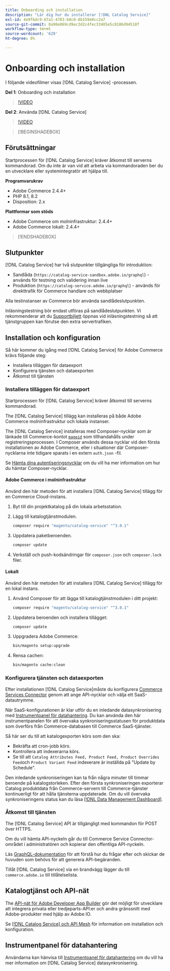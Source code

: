 ```yaml
---
title: Onboarding och installation
description: "Lär dig hur du installerar [!DNL Catalog Service]"
exl-id: 4e9fbdc9-67a1-4703-b8c0-8b159e0cc2a7
source-git-commit: 8a98e069cd9ec3d2c4fec33485e5c8186d94518f
workflow-type: tm+mt
source-wordcount: '629'
ht-degree: 0%

---
```


# Onboarding och installation

I följande videofilmer visas [!DNL Catalog Service] -processen.

**Del 1**: Onboarding och installation

>[!VIDEO](https://video.tv.adobe.com/v/3415599)

**Del 2**: Använda [!DNL Catalog Service]

>[!VIDEO](https://video.tv.adobe.com/v/3415600)

>[!BEGINSHADEBOX]

## Förutsättningar

Startprocessen för [!DNL Catalog Service] kräver åtkomst till serverns kommandorad. Om du inte är van vid att arbeta via kommandoraden ber du en utvecklare eller systemintegratör att hjälpa till.

**Programvarukrav**

- Adobe Commerce 2.4.4+
- PHP 8.1, 8.2
- Disposition: 2.x

**Plattformar som stöds**

- Adobe Commerce om molninfrastruktur: 2.4.4+
- Adobe Commerce lokalt: 2.4.4+

>[!ENDSHADEBOX]

## Slutpunkter

[!DNL Catalog Service] har två slutpunkter tillgängliga för introduktion:

- Sandlåda (`https://catalog-service-sandbox.adobe.io/graphql`) - används för testning och validering innan live
- Produktion (`https://catalog-service.adobe.io/graphql`) - används för direkttrafik för Commerce handlare och webbplatser

Alla testinstanser av Commerce bör använda sandlådeslutpunkten.

Inläsningstestning bör endast utföras på sandlådeslutpunkten. Vi rekommenderar att du [Supportbiljett](https://experienceleague.adobe.com/docs/commerce-knowledge-base/kb/help-center-guide/magento-help-center-user-guide.html#submit-ticket) öppnas vid inläsningstestning så att tjänstgruppen kan förutse den extra servertrafiken.

## Installation och konfiguration

Så här kommer du igång med [!DNL Catalog Service] för Adobe Commerce krävs följande steg:

- Installera tilläggen för dataexport
- Konfigurera tjänsten och dataexporten
- Åtkomst till tjänsten

### Installera tilläggen för dataexport

Startprocessen för [!DNL Catalog Service] kräver åtkomst till serverns kommandorad.

The [!DNL Catalog Service] tillägg kan installeras på både Adobe Commerce molninfrastruktur och lokala instanser.

The [!DNL Catalog Service] installeras med Composer-nycklar som är länkade till Commerce-kontot [`mageid`](https://developer.adobe.com/commerce/marketplace/guides/sellers/profile-information/) som tillhandahålls under registreringsprocessen. I Composer används dessa nycklar vid den första installationen av Adobe Commerce, eller i situationer där Composer-nycklarna inte tidigare sparats i en extern `auth.json` -fil.

Se [Hämta dina autentiseringsnycklar](https://experienceleague.adobe.com/docs/commerce-operations/installation-guide/prerequisites/authentication-keys.html) om du vill ha mer information om hur du hämtar Composer-nycklar.

#### Adobe Commerce i molninfrastruktur

Använd den här metoden för att installera [!DNL Catalog Service] tillägg för en Commerce Cloud-instans.

1. Byt till din projektkatalog på din lokala arbetsstation.
1. Lägg till katalogtjänstmodulen.

   ```bash
   composer require "magento/catalog-service" "^3.0.1"
   ```

1. Uppdatera paketberoenden.

   ```bash
   composer update
   ```

1. Verkställ och push-kodsändringar för `composer.json` och `composer.lock` filer.

#### Lokalt

Använd den här metoden för att installera [!DNL Catalog Service] tillägg för en lokal instans.

1. Använd Composer för att lägga till katalogtjänstmodulen i ditt projekt:

   ```bash
   composer require "magento/catalog-service" "^3.0.1"
   ```

1. Uppdatera beroenden och installera tillägget:

   ```bash
   composer update
   ```

1. Uppgradera Adobe Commerce:

   ```bash
   bin/magento setup:upgrade
   ```

1. Rensa cachen:

   ```bash
   bin/magento cache:clean
   ```

### Konfigurera tjänsten och dataexporten

Efter installationen [!DNL Catalog Service]måste du konfigurera [Commerce Services Connector](https://experienceleague.adobe.com/docs/commerce-merchant-services/user-guides/integration-services/saas.html#apikey) genom att ange API-nycklar och välja ett SaaS-datautrymme.

När SaaS-konfigurationen är klar utför du en inledande datasynkronisering med [Instrumentpanel för datahantering](https://experienceleague.adobe.com/en/docs/commerce-admin/systems/data-transfer/data-dashboard). Du kan använda den här instrumentpanelen för att övervaka synkroniseringsstatusen för produktdata som överförs från Commerce-databasen till Commerce SaaS-tjänster.

Så här ser du till att katalogexporten körs som den ska:

- Bekräfta att cron-jobb körs.
- Kontrollera att indexerarna körs.
- Se till att `Catalog Attributes Feed, Product Feed, Product Overrides Feed`och `Product Variant Feed` indexerare är inställda på &quot;Update by Schedule&quot;.

Den inledande synkroniseringen kan ta från några minuter till timmar beroende på katalogstorleken. Efter den första synkroniseringen exporterar Catalog produktdata från Commerce-servern till Commerce-tjänster kontinuerligt för att hålla tjänsterna uppdaterade. Om du vill övervaka synkroniseringens status kan du läsa [[!DNL Data Management Dashboard]](https://experienceleague.adobe.com/docs/commerce-admin/systems/data-transfer/data-dashboard.html).

### Åtkomst till tjänsten

The [!DNL Catalog Service] API är tillgängligt med kommandon för POST över HTTPS.

Om du vill hämta API-nyckeln går du till Commerce Service Connector-området i administratören och kopierar den offentliga API-nyckeln.

Läs [GraphQL-dokumentation](https://developer.adobe.com/commerce/services/graphql/) för att förstå hur du frågar efter och skickar de huvuden som behövs för att generera API-begäranden.

Tillåt [!DNL Catalog Service] via en brandvägg lägger du till `commerce.adobe.io` till tillåtelselista.

## Katalogtjänst och API-nät

The [API-nät för Adobe Developer App Builder](https://developer.adobe.com/graphql-mesh-gateway/gateway/overview/) gör det möjligt för utvecklare att integrera privata eller tredjeparts-API:er och andra gränssnitt med Adobe-produkter med hjälp av Adobe IO.

Se  [[!DNL Catalog Service] och API Mesh](mesh.md) för information om installation och konfiguration.

## Instrumentpanel för datahantering

Användarna kan hänvisa till [Instrumentpanel för datahantering](https://experienceleague.adobe.com/docs/commerce-admin/systems/data-transfer/data-dashboard.html) om du vill ha mer information om [!DNL Catalog Service] datasynkronisering.
